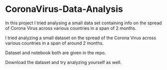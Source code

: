 # CoronaVirus-Data-Analysis
 In this project I tried analysing a small data set containing info on the spread of Corona Virus across various countries in a span of 2 months.

I tried analyzing a small dataset on the spread of the Corona Virus across various countries in a span of around 2 months.

Dataset and notebook both are given in the repo.



Download the dataset and try analyzing yourself as well.
